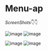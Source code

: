 # Menu-ap
*ScreenShots*👇👇

![image](https://user-images.githubusercontent.com/75308493/152636591-a3ba9c16-45a7-4a62-8efa-5b4ff91398e4.png)
![image](https://user-images.githubusercontent.com/75308493/152636600-60073fc2-ff3a-4235-851a-7b1ea6e17d85.png)
<br>



![image](https://user-images.githubusercontent.com/75308493/152636608-accefe95-0c01-477c-8ca4-f0c6b3cb57ab.png)
![image](https://user-images.githubusercontent.com/75308493/152636620-2a4b754f-3bed-4cb0-a388-ac644ae7a360.png)
